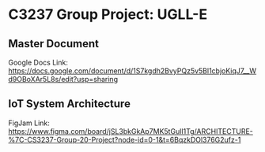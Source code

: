 # C3237 Group Project: UGLL-E

## Master Document
Google Docs Link: https://docs.google.com/document/d/1S7kgdh2BvyPQz5v5Bl1cbjoKiqJ7__Wd9OBoXAr5L8s/edit?usp=sharing

## IoT System Architecture 
FigJam Link: https://www.figma.com/board/jSL3bkGkAp7MK5tGulI1Tg/ARCHITECTURE-%7C-CS3237-Group-20-Project?node-id=0-1&t=6BqzkDOl376G2ufz-1



